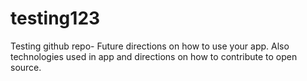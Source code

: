 # testing123

Testing github repo- Future directions on how to use your app. Also technologies used in app and directions on how to contribute to open source.

